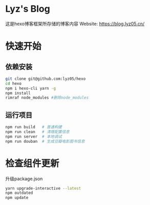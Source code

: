 # Lyz's Blog
这是hexo博客框架所存储的博客内容
Website: https://blog.lyz05.cn/

# 快速开始
## 依赖安装
```bash
git clone git@github.com:lyz05/hexo
cd hexo
npm i hexo-cli yarn -g
npm install
rimraf node_modules #删除node_modules
```

## 运行项目
```bash
npm run build   # 普通构建
npm run clean   # 清理配置信息
npm run server  # 本地调试
npm run douban  # 生成豆瓣电影图书信息
```

# 检查组件更新
升级package.json
```bash
yarn upgrade-interactive --latest
npm outdated
npm update
```
